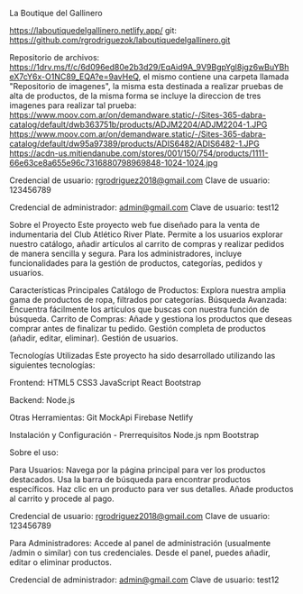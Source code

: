 
 La Boutique del Gallinero

https://laboutiquedelgallinero.netlify.app/
git: https://github.com/rgrodriguezok/laboutiquedelgallinero.git

Repositorio de archivos:  https://1drv.ms/f/c/6d096ed80e2b3d29/EqAid9A_9V9BgpYgl8jgz6wBuYBheX7cY6x-O1NC89_EQA?e=9avHeQ, el mismo contiene una carpeta llamada "Repositorio de imagenes", la misma esta destinada a realizar pruebas de alta de productos, de la misma forma se incluye la direccion de tres imagenes para realizar tal prueba: 
https://www.moov.com.ar/on/demandware.static/-/Sites-365-dabra-catalog/default/dwb363751b/products/ADJM2204/ADJM2204-1.JPG
https://www.moov.com.ar/on/demandware.static/-/Sites-365-dabra-catalog/default/dw95a97389/products/ADIS6482/ADIS6482-1.JPG
https://acdn-us.mitiendanube.com/stores/001/150/754/products/1111-66e63ce8a655e96c7316880798969848-1024-1024.jpg

Credencial de usuario: rgrodriguez2018@gmail.com
Clave de usuario: 123456789

Credencial de administrador: admin@gmail.com
Clave de usuario: test12

Sobre el Proyecto
Este proyecto web fue diseñado  para la venta de indumentaria del Club Atlético River Plate. Permite a los usuarios explorar nuestro catálogo, añadir artículos al carrito de compras y realizar pedidos de manera sencilla y segura. Para los administradores, incluye funcionalidades para la gestión de productos, categorías, pedidos y usuarios.

Características Principales
Catálogo de Productos: Explora nuestra amplia gama de productos de ropa, filtrados por categorías.
Búsqueda Avanzada: Encuentra fácilmente los artículos que buscas con nuestra función de búsqueda.
Carrito de Compras: Añade y gestiona los productos que deseas comprar antes de finalizar tu pedido.
Gestión completa de productos (añadir, editar, eliminar).
Gestión de usuarios.



Tecnologías Utilizadas
Este proyecto ha sido desarrollado utilizando las siguientes tecnologías:

Frontend:
HTML5
CSS3
JavaScript
React
Bootstrap

Backend:
Node.js

Otras Herramientas:
Git
MockApi
Firebase
Netlify


Instalación y Configuración - Prerrequisitos
Node.js
npm
Bootstrap




Sobre el uso:

Para Usuarios:
Navega por la página principal para ver los productos destacados.
Usa la barra de búsqueda para encontrar productos específicos.
Haz clic en un producto para ver sus detalles.
Añade productos al carrito y procede al pago.

Credencial de usuario: rgrodriguez2018@gmail.com
Clave de usuario: 123456789



Para Administradores:
Accede al panel de administración (usualmente /admin o similar) con tus credenciales.
Desde el panel, puedes añadir, editar o eliminar productos.

Credencial de administrador: admin@gmail.com
Clave de usuario: test12
